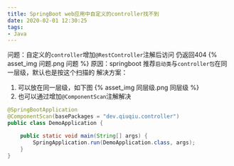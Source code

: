 ```yaml
---
title: SpringBoot web应用中自定义的controller找不到
date: 2020-02-01 12:30:25
tags: 
- Java
---
```

问题：自定义的`controller`增加`@RestController`注解后访问 仍返回404
{% asset_img 问题.png 问题 %}
原因：springboot 推荐`启动类`与`controller包`在同一层级，默认也是按这个扫描的
解决方案：
1. 可以放在同一层级，如下图
{% asset_img 同层级.png 同层级 %}
2. 也可以通过增加`@ComponentScan`注解解决
``` java
@SpringBootApplication
@ComponentScan(basePackages = "dev.qiuqiu.controller")
public class DemoApplication {

    public static void main(String[] args) {
        SpringApplication.run(DemoApplication.class, args);
    }
}
```